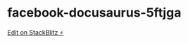 # facebook-docusaurus-5ftjga

[Edit on StackBlitz ⚡️](https://stackblitz.com/edit/facebook-docusaurus-5ftjga)